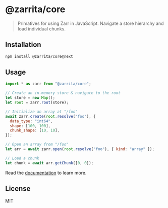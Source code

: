 # @zarrita/core

> Primatives for using Zarr in JavaScript. Navigate a store hierarchy and load individual chunks.

## Installation

```sh
npm install @zarrita/core@next
```

## Usage

```javascript
import * as zarr from "@zarrita/core";

// Create an in-memory store & navigate to the root
let store = new Map();
let root = zarr.root(store);

// Initialize an array at "/foo"
await zarr.create(root.resolve("foo"), {
  data_type: "int64",
  shape: [100, 100],
  chunk_shape: [10, 10],
});

// Open an array from "/foo"
let arr = await zarr.open(root.resolve("foo"), { kind: "array" });

// Load a chunk
let chunk = await arr.getChunk([0, 0]);
```

Read the [documentation](https://manzt.github.io/zarrita.js/) to learn more.

## License

MIT
